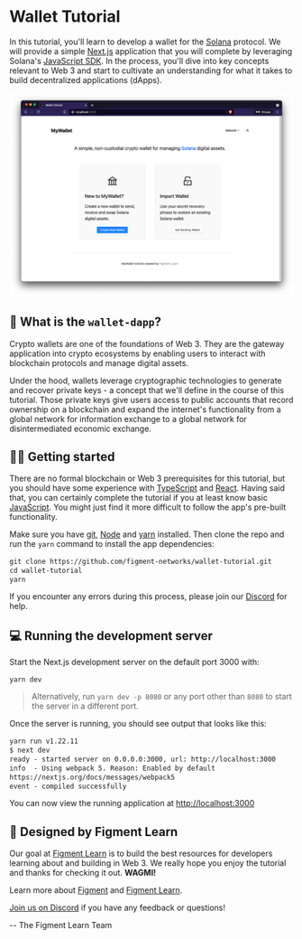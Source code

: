 # Wallet Tutorial
In this tutorial, you'll learn to develop a wallet for the [Solana](https://solana.com/) protocol. We will provide a simple [Next.js](https://nextjs.org/) application that you will complete by leveraging Solana's [JavaScript SDK](https://solana-labs.github.io/solana-web3.js/index.html). In the process, you'll dive into key concepts relevant to Web 3 and start to cultivate an understanding for what it takes to build decentralized applications (dApps).

![](./public/wallet-tutorial-screenshot.png)

## 🤔 What is the `wallet-dapp`?

Crypto wallets are one of the foundations of Web 3. They are the gateway application into crypto ecosystems by enabling users to interact with blockchain protocols and manage digital assets.

Under the hood, wallets leverage cryptographic technologies to generate and recover private keys - a concept that we'll define in the course of this tutorial. Those private keys give users access to public accounts that record ownership on a blockchain and expand the internet's functionality from a global network for information exchange to a global network for disintermediated economic exchange.

## 🧑‍💻 Getting started
There are no formal blockchain or Web 3 prerequisites for this tutorial, but you should have some experience with [TypeScript](https://www.typescriptlang.org/) and [React](https://reactjs.org/). Having said that, you can certainly complete the tutorial if you at least know basic [JavaScript](https://developer.mozilla.org/en-US/docs/Web/JavaScript). You might just find it more difficult to follow the app's pre-built functionality. 

Make sure you have [git](https://git-scm.com/book/en/v2/Getting-Started-Installing-Git), [Node](https://nodejs.org/en/) and [yarn](https://yarnpkg.com/getting-started/install) installed. Then clone the repo and run the `yarn` command to install the app dependencies:

```
git clone https://github.com/figment-networks/wallet-tutorial.git
cd wallet-tutorial
yarn
```

If you encounter any errors during this process, please join our [Discord](https://discord.gg/fszyM7K) for help.

## 💻 Running the development server
Start the Next.js development server on the default port 3000 with:

```
yarn dev
```

> Alternatively, run `yarn dev -p 8080` or any port other than `8080` to start the server in a different port.

Once the server is running, you should see output that looks like this:

```
yarn run v1.22.11
$ next dev
ready - started server on 0.0.0.0:3000, url: http://localhost:3000
info  - Using webpack 5. Reason: Enabled by default https://nextjs.org/docs/messages/webpack5
event - compiled successfully
```

You can now view the running application at [http://localhost:3000](http://localhost:3000)

## 🔩 Designed by Figment Learn
Our goal at [Figment Learn](https://learn.figment.io/) is to build the best resources for developers learning about and building in Web 3. We really hope you enjoy the tutorial and thanks for checking it out. **WAGMI!**

Learn more about [Figment](https://figment.io/) and [Figment Learn](https://learn.figment.io/).

[Join us on Discord](https://discord.com/invite/fszyM7K) if you have any feedback or questions!

-- The Figment Learn Team
